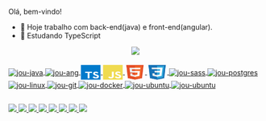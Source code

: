 Olá, bem-vindo! 

- 🔭 Hoje trabalho com back-end(java) e front-end(angular).
- 🌱 Estudando TypeScript

<div align="center">
  <a href="https://github.com/joulucas">
 <!-- <img height="170em" src="https://github-readme-stats.vercel.app/api?username=joulucas&show_icons=true&theme=dark&include_all_commits=true&count_private=true"/> -->
  <img height="170em" src="https://github-readme-stats.vercel.app/api/top-langs/?username=joulucas&layout=compact&langs_count=7&theme=dark"/>
</div>

<div style="display: inline_block"><br>
  <img align="center" alt="jou-java" height="30" width="40" src="https://cdn.jsdelivr.net/gh/devicons/devicon/icons/java/java-original-wordmark.svg" />
  <img align="center" alt="jou-ang" height="30" width="40" src="https://cdn.jsdelivr.net/gh/devicons/devicon/icons/angularjs/angularjs-original.svg" />

   <img align="center" alt="jou-Ts" height="30" width="40" src="https://raw.githubusercontent.com/devicons/devicon/master/icons/typescript/typescript-plain.svg">
  <img align="center" alt="jou-Js" height="30" width="40" src="https://raw.githubusercontent.com/devicons/devicon/master/icons/javascript/javascript-plain.svg">
 
  <img align="center" alt="jou-HTML" height="30" width="40" src="https://raw.githubusercontent.com/devicons/devicon/master/icons/html5/html5-original.svg">
  <img align="center" alt="jou-CSS" height="30" width="40" src="https://raw.githubusercontent.com/devicons/devicon/master/icons/css3/css3-original.svg">
  
  <img align="center" alt="jou-sass" height="30" width="40" src="https://cdn.jsdelivr.net/gh/devicons/devicon/icons/sass/sass-original.svg" />
  <img align="center" alt="jou-postgres" height="30" width="40" src="https://cdn.jsdelivr.net/gh/devicons/devicon/icons/postgresql/postgresql-original.svg" />
  <img align="center" alt="jou-linux" height="30" width="40" src="https://cdn.jsdelivr.net/gh/devicons/devicon/icons/linux/linux-original.svg" />
  <img align="center" alt="jou-git" height="30" width="40" src="https://cdn.jsdelivr.net/gh/devicons/devicon/icons/gitlab/gitlab-original.svg" />
  <img align="center" alt="jou-docker" height="30" width="40" src="https://cdn.jsdelivr.net/gh/devicons/devicon/icons/docker/docker-original.svg" />
  <img align="center" alt="jou-ubuntu" height="30" width="40" src="https://cdn.jsdelivr.net/gh/devicons/devicon/icons/ubuntu/ubuntu-plain.svg" />

  <img align="center" alt="jou-ubuntu" height="30" width="40" img src="https://cdn.jsdelivr.net/gh/devicons/devicon/icons/git/git-original-wordmark.svg" />


</div>
  
 ##
  <div> 

   <a href="https://www.linkedin.com/in/joubert-lucas-38303189/" target="_blank">
   <img src="https://img.shields.io/badge/LinkedIn-0077B5?style=for-the-badge&logo=linkedin&logoColor=white" target="_blank">
  </a> 

   <a href="https://wa.me/5534997932224?text=Oi" target="_blank">
   <img src="https://img.shields.io/badge/WhatsApp-25D366?style=for-the-badge&logo=whatsapp&logoColor=white" target="_blank">
  </a> 

   <a href="https://awesome-wing-5cced4.netlify.app" target="_blank">
   <img src="https://img.shields.io/badge/website-000000?style=for-the-badge&logo=About.me&logoColor=white" target="_blank">
  </a> 
 
  <a href="https://instagram.com/joulucas" target="_blank">
    <img src="https://img.shields.io/badge/-Instagram-%23E4405F?style=for-the-badge&logo=instagram&logoColor=white" target="_blank">
  </a>

  <a href="https://www.facebook.com/joubert.lucas" target="_blank">
    <img src="https://img.shields.io/badge/Facebook-1877F2?style=for-the-badge&logo=facebook&logoColor=white" target="_blank">
    </a>
    
 <a href="https://twitter.com/joubert_lgs" target="_blank">
   <img src="https://img.shields.io/badge/Twitter-1DA1F2?style=for-the-badge&logo=twitter&logoColor=white" target="_blank">
    </a>

 <a href = "mailto:joulucas@gmail.com">
   <img src="https://img.shields.io/badge/-Gmail-%23333?style=for-the-badge&logo=gmail&logoColor=white" target="_blank">
   </a>
    
 <a href="https://open.spotify.com/user/22keloepab3js3st2zpclolqq" target="_blank">
   <img src="https://img.shields.io/badge/Spotify-1ED760?&style=for-the-badge&logo=spotify&logoColor=white" target="_blank">
  </a> 
    
 </div>
